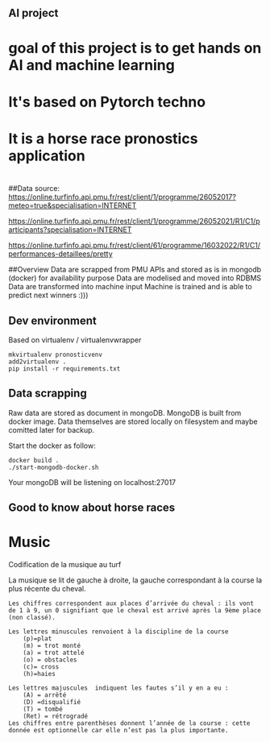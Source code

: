 ## AI project
#
# goal of this project is to get hands on AI and machine learning
# It's based on Pytorch techno
#
# It is a horse race pronostics application
#

##Data source:
https://online.turfinfo.api.pmu.fr/rest/client/1/programme/26052017?meteo=true&specialisation=INTERNET

https://online.turfinfo.api.pmu.fr/rest/client/1/programme/26052021/R1/C1/participants?specialisation=INTERNET

https://online.turfinfo.api.pmu.fr/rest/client/61/programme/16032022/R1/C1/performances-detaillees/pretty


##Overview
Data are scrapped from PMU APIs and stored as is in mongodb (docker) for availability purpose
Data are modelised and moved into RDBMS
Data are transformed into machine input
Machine is trained and is able to predict next winners :)))

## Dev environment
Based on virtualenv / virtualenvwrapper

```
mkvirtualenv pronosticvenv
add2virtualenv .
pip install -r requirements.txt
```

## Data scrapping
Raw data are stored as document in mongoDB.
MongoDB is built from docker image.
Data themselves are stored locally on filesystem and maybe comitted later for backup.

Start the docker as follow:
```
docker build .
./start-mongodb-docker.sh
```

Your mongoDB will be listening on localhost:27017


## Good to know about horse races

# Music
Codification de la musique au turf

La musique se lit de gauche à droite, la gauche correspondant à la course la plus récente du cheval.

    Les chiffres correspondent aux places d’arrivée du cheval : ils vont de 1 à 9, un 0 signifiant que le cheval est arrivé après la 9ème place (non classé).

    Les lettres minuscules renvoient à la discipline de la course
        (p)=plat
        (m) = trot monté
        (a) = trot attelé
        (o) = obstacles
        (c)= cross
        (h)=haies

    Les lettres majuscules  indiquent les fautes s’il y en a eu :
        (A) = arrêté
        (D) =disqualifié
        (T) = tombé
        (Ret) = rétrogradé
    Les chiffres entre parenthèses donnent l’année de la course : cette donnée est optionnelle car elle n’est pas la plus importante.
